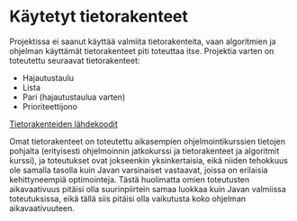 # Käytetyt tietorakenteet

Projektissa ei saanut käyttää valmiita tietorakenteita, vaan algoritmien ja
ohjelman käyttämät tietorakenteet piti toteuttaa itse. Projektia varten on
toteutettu seuraavat tietorakenteet:
- Hajautustaulu
- Lista
- Pari (hajautustaulua varten)
- Prioriteettijono

[Tietorakenteiden lähdekoodit](https://github.com/nikomn/tiralabra-pakkausalgoritmit/tree/master/tiralabra-pakkausalgoritmit/src/main/java/tiralabra/pakkausalgoritmit/tietorakenteet)

Omat tietorakenteet on toteutettu aikasempien ohjelmointikurssien tietojen
pohjalta (erityisesti ohjelmoinnin jatkokurssi ja tietorakenteet ja algoritmit kurssi),
ja toteutukset ovat jokseenkin yksinkertaisia, eikä niiden tehokkuus ole samalla
tasolla kuin Javan varsinaiset vastaavat, joissa on erilaisia kehittyneempiä optimointeja.
Tästä huolimatta omien toteutusten aikavaativuus pitäisi olla suurinpiirtein samaa luokkaa
kuin Javan valmiissa toteutuksissa, eikä tällä siis pitäisi olla vaikutusta
koko ohjelman aikavaativuuteen.
